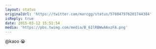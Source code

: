 ```yaml
---
layout: status
originalUrl: 'https://twitter.com/marcgg/status/576047976201744384'
isReply: true
date: 2015-03-12 15:51:54
media: 'https://pbs.twimg.com/media/B_6IlRBWwAAxzFA.png'
---
```


@kaoo 😭 
